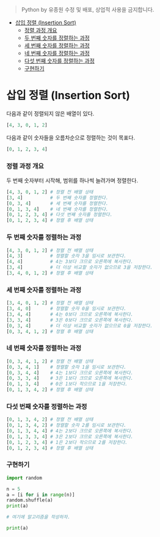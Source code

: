 > Python by 유종원
> 수정 및 배포, 상업적 사용을 금지합니다.

<!-- @import "[TOC]" {cmd="toc" depthFrom=1 depthTo=6 orderedList=false} -->

<!-- code_chunk_output -->

- [삽입 정렬 (Insertion Sort)](#삽입-정렬-insertion-sort)
    - [정렬 과정 개요](#정렬-과정-개요)
    - [두 번째 숫자를 정렬하는 과정](#두-번째-숫자를-정렬하는-과정)
    - [세 번째 숫자를 정렬하는 과정](#세-번째-숫자를-정렬하는-과정)
    - [네 번째 숫자를 정렬하는 과정](#네-번째-숫자를-정렬하는-과정)
    - [다섯 번째 숫자를 정렬하는 과정](#다섯-번째-숫자를-정렬하는-과정)
    - [구현하기](#구현하기)

<!-- /code_chunk_output -->

# 삽입 정렬 (Insertion Sort)
다음과 같이 정렬되지 않은 배열이 있다.
```py
[4, 3, 0, 1, 2]
```
다음과 같이 숫자들을 오름차순으로 정렬하는 것이 목표다.
```py
[0, 1, 2, 3, 4]
```

### 정렬 과정 개요
두 번째 숫자부터 시작해, 범위를 하나씩 늘려가며 정렬한다.
```py
[4, 3, 0, 1, 2] # 정렬 전 배열 상태
[3, 4]          # 두 번째 숫자를 정렬한다.
[0, 3, 4]       # 세 번째 숫자를 정렬한다.
[0, 1, 3, 4]    # 네 번째 숫자를 정렬한다.
[0, 1, 2, 3, 4] # 다섯 번째 숫자를 정렬한다.
[0, 1, 2, 3, 4] # 정렬 후 배열 상태
```

### 두 번째 숫자를 정렬하는 과정
```py
[4, 3, 0, 1, 2] # 정렬 전 배열 상태
[4, 3]          # 정렬할 숫자 3을 임시로 보관한다.
[4, 4]          # 4는 3보다 크므로 오른쪽에 복사한다.
[3, 4]          # 더 이상 비교할 숫자가 없으므로 3을 저장한다.
[3, 4, 0, 1, 2] # 정렬 후 배열 상태
```

### 세 번째 숫자를 정렬하는 과정
```py
[3, 4, 0, 1, 2] # 정렬 전 배열 상태
[3, 4, 0]       # 정렬할 숫자 0을 임시로 보관한다.
[3, 4, 4]       # 4는 0보다 크므로 오른쪽에 복사한다.
[3, 3, 4]       # 3은 0보다 크므로 오른쪽에 복사한다.
[0, 3, 4]       # 더 이상 비교할 숫자가 없으므로 0을 저장한다.
[0, 3, 4, 1, 2] # 정렬 후 배열 상태
```

### 네 번째 숫자를 정렬하는 과정
```py
[0, 3, 4, 1, 2] # 정렬 전 배열 상태
[0, 3, 4, 1]    # 정렬할 숫자 1을 임시로 보관한다.
[0, 3, 4, 4]    # 4는 1보다 크므로 오른쪽에 복사한다.
[0, 3, 3, 4]    # 3은 1보다 크므로 오른쪽에 복사한다.
[0, 1, 3, 4]    # 0은 1보다 작으므로 1을 저장한다.
[0, 1, 3, 4, 2] # 정렬 후 배열 상태
```

### 다섯 번째 숫자를 정렬하는 과정
```py
[0, 1, 3, 4, 2] # 정렬 전 배열 상태
[0, 1, 3, 4, 2] # 정렬할 숫자 2를 임시로 보관한다.
[0, 1, 3, 4, 4] # 4는 2보다 크므로 오른쪽에 복사한다.
[0, 1, 3, 3, 4] # 3은 2보다 크므로 오른쪽에 복사한다.
[0, 1, 2, 3, 4] # 1은 2보다 작으므로 2를 저장한다.
[0, 1, 2, 3, 4] # 정렬 후 배열 상태
```

### 구현하기
```py
import random

n = 5
a = [i for i in range(n)]
random.shuffle(a)
print(a)

# 여기에 알고리즘을 작성하자.

print(a)
```
